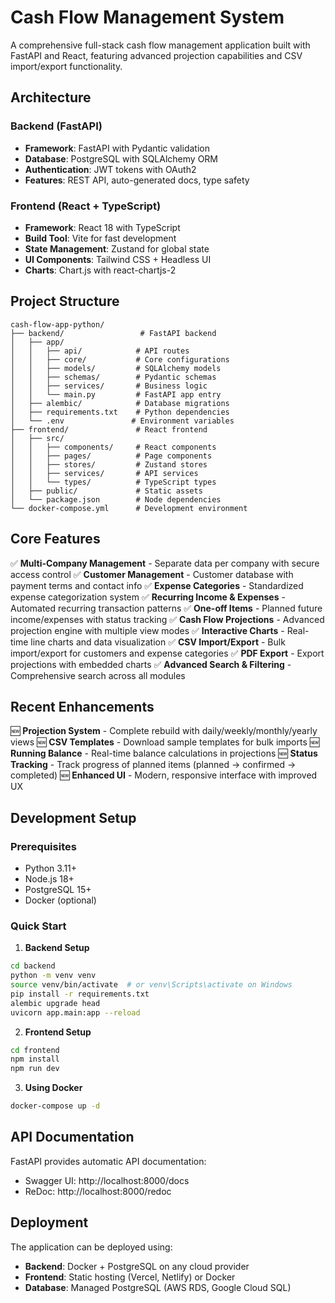 # Cash Flow Management System

A comprehensive full-stack cash flow management application built with FastAPI and React, featuring advanced projection capabilities and CSV import/export functionality.

## Architecture

### Backend (FastAPI)
- **Framework**: FastAPI with Pydantic validation
- **Database**: PostgreSQL with SQLAlchemy ORM
- **Authentication**: JWT tokens with OAuth2
- **Features**: REST API, auto-generated docs, type safety

### Frontend (React + TypeScript)
- **Framework**: React 18 with TypeScript
- **Build Tool**: Vite for fast development
- **State Management**: Zustand for global state
- **UI Components**: Tailwind CSS + Headless UI
- **Charts**: Chart.js with react-chartjs-2

## Project Structure

```
cash-flow-app-python/
├── backend/                 # FastAPI backend
│   ├── app/
│   │   ├── api/            # API routes
│   │   ├── core/           # Core configurations
│   │   ├── models/         # SQLAlchemy models
│   │   ├── schemas/        # Pydantic schemas
│   │   ├── services/       # Business logic
│   │   └── main.py         # FastAPI app entry
│   ├── alembic/            # Database migrations
│   ├── requirements.txt    # Python dependencies
│   └── .env               # Environment variables
├── frontend/               # React frontend
│   ├── src/
│   │   ├── components/     # React components
│   │   ├── pages/          # Page components
│   │   ├── stores/         # Zustand stores
│   │   ├── services/       # API services
│   │   └── types/          # TypeScript types
│   ├── public/             # Static assets
│   └── package.json        # Node dependencies
└── docker-compose.yml      # Development environment
```

## Core Features

✅ **Multi-Company Management** - Separate data per company with secure access control
✅ **Customer Management** - Customer database with payment terms and contact info
✅ **Expense Categories** - Standardized expense categorization system
✅ **Recurring Income & Expenses** - Automated recurring transaction patterns
✅ **One-off Items** - Planned future income/expenses with status tracking
✅ **Cash Flow Projections** - Advanced projection engine with multiple view modes
✅ **Interactive Charts** - Real-time line charts and data visualization
✅ **CSV Import/Export** - Bulk import/export for customers and expense categories
✅ **PDF Export** - Export projections with embedded charts
✅ **Advanced Search & Filtering** - Comprehensive search across all modules

## Recent Enhancements

🆕 **Projection System** - Complete rebuild with daily/weekly/monthly/yearly views
🆕 **CSV Templates** - Download sample templates for bulk imports
🆕 **Running Balance** - Real-time balance calculations in projections
🆕 **Status Tracking** - Track progress of planned items (planned → confirmed → completed)
🆕 **Enhanced UI** - Modern, responsive interface with improved UX

## Development Setup

### Prerequisites
- Python 3.11+
- Node.js 18+
- PostgreSQL 15+
- Docker (optional)

### Quick Start

1. **Backend Setup**
```bash
cd backend
python -m venv venv
source venv/bin/activate  # or venv\Scripts\activate on Windows
pip install -r requirements.txt
alembic upgrade head
uvicorn app.main:app --reload
```

2. **Frontend Setup**
```bash
cd frontend
npm install
npm run dev
```

3. **Using Docker**
```bash
docker-compose up -d
```

## API Documentation

FastAPI provides automatic API documentation:
- Swagger UI: http://localhost:8000/docs
- ReDoc: http://localhost:8000/redoc

## Deployment

The application can be deployed using:
- **Backend**: Docker + PostgreSQL on any cloud provider
- **Frontend**: Static hosting (Vercel, Netlify) or Docker
- **Database**: Managed PostgreSQL (AWS RDS, Google Cloud SQL)